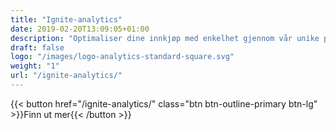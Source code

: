 ```yaml
---
title: "Ignite-analytics"
date: 2019-02-20T13:09:05+01:00
description: "Optimaliser dine innkjøp med enkelhet gjennom vår unike plattform for strategisk innkjøp​"
draft: false
logo: "/images/logo-analytics-standard-square.svg"
weight: "1"
url: "/ignite-analytics/"
---
```


{{< button href="/ignite-analytics/" class="btn btn-outline-primary btn-lg" >}}Finn ut mer{{< /button >}}